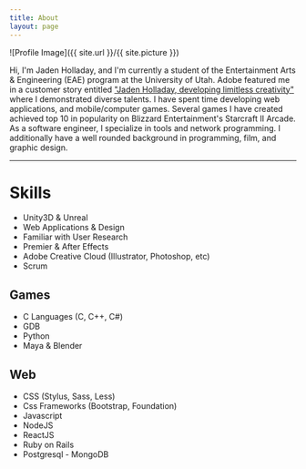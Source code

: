 ```yaml
---
title: About
layout: page
---
```


![Profile Image]({{ site.url }}/{{ site.picture }})

Hi, I'm Jaden Holladay, and I'm currently a student of the Entertainment Arts & Engineering (EAE) program at the University of Utah. Adobe featured me in a customer story entitled ["Jaden Holladay, developing limitless creativity"](../adobe) where I demonstrated diverse talents. I have spent time developing web applications, and mobile/computer games. Several games I have created achieved top 10 in popularity on Blizzard Entertainment's Starcraft II Arcade. As a software engineer, I specialize in tools and network programming. I additionally have a well rounded background in programming, film, and graphic design.

---
# Skills

- Unity3D & Unreal
- Web Applications & Design
- Familiar with User Research
- Premier & After Effects
- Adobe Creative Cloud (Illustrator, Photoshop, etc)
- Scrum

## Games

- C Languages (C, C++, C#)
- GDB
- Python
- Maya & Blender

## Web

- CSS (Stylus, Sass, Less)
- Css Frameworks (Bootstrap, Foundation)
- Javascript
- NodeJS
- ReactJS
- Ruby on Rails
- Postgresql - MongoDB
